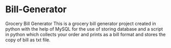 # Bill-Generator
Grocery Bill Generator
This is a grocery bill generator project created in python with the help of MySQL for the use of storing database and a script in python which collects your order and prints as a bill format and stores the copy of bill as txt file.
